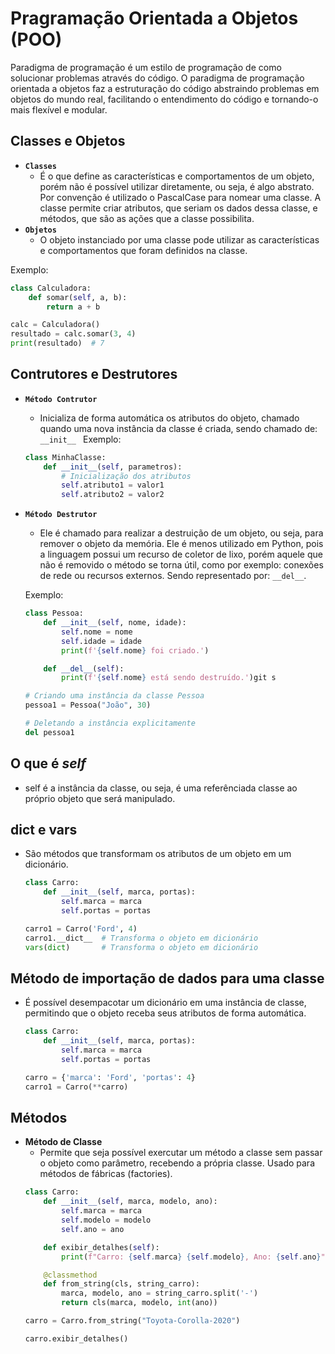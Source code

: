 # Pragramação Orientada a Objetos (POO)
Paradigma de programação é um estilo de programação de como solucionar problemas através do código. O paradigma de programação orientada a objetos faz a estruturação do código abstraindo problemas em objetos do mundo real, facilitando o entendimento do código e tornando-o mais flexível e modular.

## Classes e Objetos
- **```Classes```**
    - É o que define as características e comportamentos de um objeto, porém não é possível utilizar diretamente, ou seja, é algo abstrato. Por convenção é utilizado o PascalCase para nomear uma classe. A classe permite criar atributos, que seriam os dados dessa classe, e métodos, que são as ações que a classe possibilita.
- **```Objetos```**
    - O objeto instanciado por uma classe pode utilizar as características e comportamentos que foram definidos na classe.

Exemplo:
```python
class Calculadora:
    def somar(self, a, b):
        return a + b

calc = Calculadora()
resultado = calc.somar(3, 4)
print(resultado)  # 7
```

## Contrutores e Destrutores
- **```Método Contrutor```**
    - Inicializa de forma automática os atributos do objeto, chamado quando uma nova instância da classe é criada, sendo chamado de: ```__init__ ```
    Exemplo:
    ```python
    class MinhaClasse:
        def __init__(self, parametros):
            # Inicialização dos atributos
            self.atributo1 = valor1
            self.atributo2 = valor2
    ```
- **```Método Destrutor```**
    - Ele é chamado para realizar a destruição de um objeto, ou seja, para remover o objeto da memória. Ele é menos utilizado em Python, pois a linguagem possui um recurso de coletor de lixo, porém aquele que não é removido o método se torna útil, como por exemplo: conexões de rede ou recursos externos. Sendo representado por: ```__del__```.

    Exemplo:
    ```python
    class Pessoa:
        def __init__(self, nome, idade):
            self.nome = nome
            self.idade = idade
            print(f'{self.nome} foi criado.')

        def __del__(self):
            print(f'{self.nome} está sendo destruído.')git s

    # Criando uma instância da classe Pessoa
    pessoa1 = Pessoa("João", 30)

    # Deletando a instância explicitamente
    del pessoa1
    ```

## O que é *self*
- self é a instância da classe, ou seja, é uma referênciada classe ao próprio objeto que será manipulado.

## __dict__ e vars
- São métodos que transformam os atributos de um objeto em um dicionário.
    ```Python
    class Carro:
        def __init__(self, marca, portas):
            self.marca = marca
            self.portas = portas

    carro1 = Carro('Ford', 4)
    carro1.__dict__  # Transforma o objeto em dicionário
    vars(dict)       # Transforma o objeto em dicionário
    ```

## Método de importação de dados para uma classe
- É possível desempacotar um dicionário em uma instância de classe, permitindo que o objeto receba seus atributos de forma automática.
    ```Python
    class Carro:
        def __init__(self, marca, portas):
            self.marca = marca
            self.portas = portas

    carro = {'marca': 'Ford', 'portas': 4}
    carro1 = Carro(**carro)
    
    ```

## Métodos
- **Método de Classe**
    - Permite que seja possível exercutar um método a classe sem passar o objeto como parâmetro, recebendo a própria classe. Usado para métodos de fábricas (factories).
    ```Python
    class Carro:
        def __init__(self, marca, modelo, ano):
            self.marca = marca
            self.modelo = modelo
            self.ano = ano

        def exibir_detalhes(self):
            print(f"Carro: {self.marca} {self.modelo}, Ano: {self.ano}")

        @classmethod
        def from_string(cls, string_carro):
            marca, modelo, ano = string_carro.split('-')
            return cls(marca, modelo, int(ano))

    carro = Carro.from_string("Toyota-Corolla-2020")

    carro.exibir_detalhes()
    ```